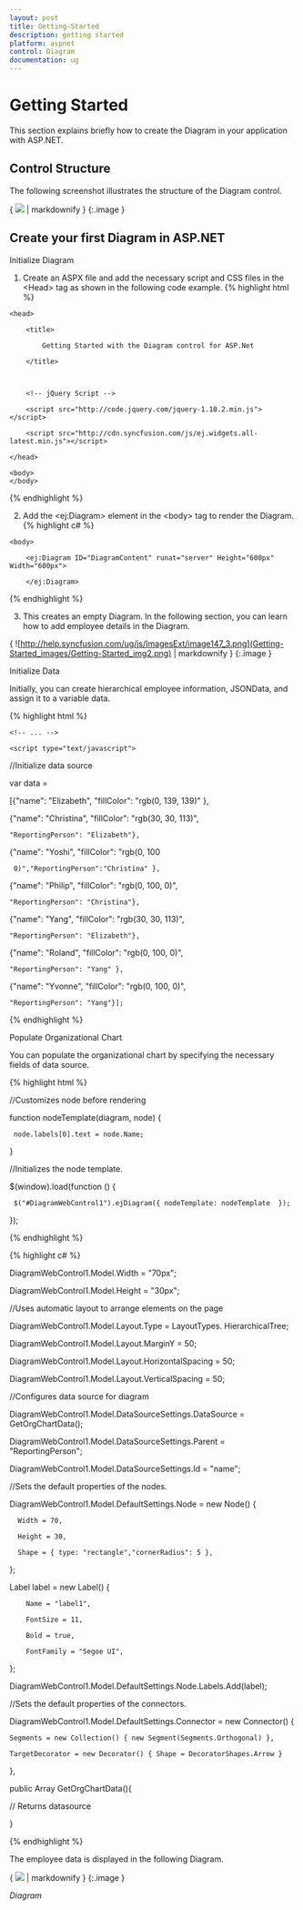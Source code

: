 ```yaml
---
layout: post
title: Getting-Started
description: getting started
platform: aspnet
control: Diagram
documentation: ug
---
```


# Getting Started

This section explains briefly how to create the Diagram in your application with ASP.NET.

## Control Structure

The following screenshot illustrates the structure of the Diagram control.



{ ![](Getting-Started_images/Getting-Started_img1.png) | markdownify }
{:.image }


## Create your first Diagram in ASP.NET

Initialize Diagram

1. Create an ASPX file and add the necessary script and CSS files in the &lt;Head&gt; tag as shown in the following code example.
{% highlight html %}


<html xmlns="http://www.w3.org/1999/xhtml">

    <head>

        <title>

            Getting Started with the Diagram control for ASP.Net

        </title>



        <!-- jQuery Script -->

        <script src="http://code.jquery.com/jquery-1.10.2.min.js"></script>

<!--script to create Diagram-->

        <script src="http://cdn.syncfusion.com/js/ej.widgets.all-latest.min.js"></script>

    </head>

    <body>
    </body>

</html>





{% endhighlight %}



2. Add the &lt;ej:Diagram&gt; element in the &lt;body&gt; tag to render the Diagram.
{% highlight c# %}


<html>

    <body>

        <ej:Diagram ID="DiagramContent" runat="server" Height="600px" Width="600px">

        </ej:Diagram>

</body>

</html>



{% endhighlight %}



3. This creates an empty Diagram. In the following section, you can learn how to add employee details in the Diagram.

{ ![http://help.syncfusion.com/ug/js/ImagesExt/image147_3.png](Getting-Started_images/Getting-Started_img2.png) | markdownify }
{:.image }


Initialize Data

Initially, you can create hierarchical employee information, JSONData, and assign it to a variable data.



{% highlight html %}

<head>

    <!-- ... -->

    <script type="text/javascript">

//Initialize data source

 var data =

  [{"name": "Elizabeth", "fillColor": "rgb(0, 139, 139)" },

   {"name": "Christina", "fillColor": "rgb(30, 30, 113)",

    "ReportingPerson": "Elizabeth"},

   {"name": "Yoshi", "fillColor": "rgb(0, 100

     0)","ReportingPerson":"Christina" },

   {"name": "Philip", "fillColor": "rgb(0, 100, 0)", 

    "ReportingPerson": "Christina"},

   {"name": "Yang", "fillColor": "rgb(30, 30, 113)", 

    "ReportingPerson": "Elizabeth"},

   {"name": "Roland", "fillColor": "rgb(0, 100, 0)", 

    "ReportingPerson": "Yang" },

   {"name": "Yvonne", "fillColor": "rgb(0, 100, 0)", 

    "ReportingPerson": "Yang"}];   

 </script>

</head>



{% endhighlight %}

Populate Organizational Chart

You can populate the organizational chart by specifying the necessary fields of data source.

{% highlight html %}

//Customizes node before rendering

function nodeTemplate(diagram, node) {

     node.labels[0].text = node.Name; 

 }

//Initializes the node template.

 $(window).load(function () {

     $("#DiagramWebControl1").ejDiagram({ nodeTemplate: nodeTemplate  });

 });  



{% endhighlight %}



{% highlight c# %}

  DiagramWebControl1.Model.Width = "70px";

  DiagramWebControl1.Model.Height = "30px";



//Uses automatic layout to arrange elements on the page

  DiagramWebControl1.Model.Layout.Type = LayoutTypes. HierarchicalTree;

  DiagramWebControl1.Model.Layout.MarginY = 50;

  DiagramWebControl1.Model.Layout.HorizontalSpacing = 50;

  DiagramWebControl1.Model.Layout.VerticalSpacing = 50;



//Configures data source for diagram

  DiagramWebControl1.Model.DataSourceSettings.DataSource = GetOrgChartData();

  DiagramWebControl1.Model.DataSourceSettings.Parent = "ReportingPerson";

  DiagramWebControl1.Model.DataSourceSettings.Id = "name";



//Sets the default properties of the nodes.

  DiagramWebControl1.Model.DefaultSettings.Node = new Node() { 

      Width = 70, 

      Height = 30,

      Shape = { type: "rectangle","cornerRadius": 5 },

  };

  Label label = new Label() { 

        Name = "label1",

        FontSize = 11, 

        Bold = true, 

        FontFamily = "Segoe UI", 

  };



 DiagramWebControl1.Model.DefaultSettings.Node.Labels.Add(label);



//Sets the default properties of the connectors.

 DiagramWebControl1.Model.DefaultSettings.Connector = new Connector() {

    Segments = new Collection() { new Segment(Segments.Orthogonal) },

    TargetDecorator = new Decorator() { Shape = DecoratorShapes.Arrow }

 },



 public Array GetOrgChartData(){

// Returns datasource

   }





{% endhighlight %}



The employee data is displayed in the following Diagram.



{ ![](Getting-Started_images/Getting-Started_img3.png) | markdownify }
{:.image }


_Diagram_

